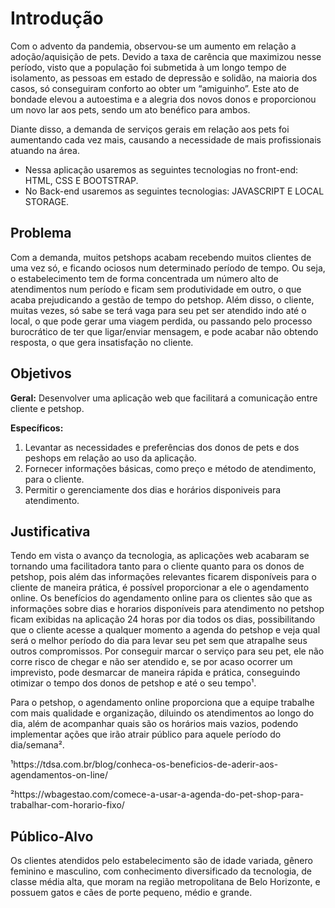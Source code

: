 # Introdução

Com o advento da pandemia, observou-se um aumento em relação a adoção/aquisição de pets. Devido a taxa de carência que maximizou nesse período, visto que a população foi submetida à um longo tempo de isolamento, as pessoas em estado de depressão e solidão, na maioria dos casos, só conseguiram conforto ao obter um “amiguinho”. Este ato de bondade elevou a autoestima e a alegria dos novos donos e proporcionou um novo lar aos pets, sendo um ato benéfico para ambos. 

Diante disso, a demanda de serviços gerais em relação aos pets foi aumentando cada vez mais, causando a necessidade de mais profissionais atuando na área.

* Nessa aplicação usaremos as seguintes tecnologias no front-end: HTML, CSS E BOOTSTRAP.
* No Back-end usaremos as seguintes tecnologias: JAVASCRIPT E LOCAL STORAGE.


## Problema

Com a demanda, muitos petshops acabam recebendo muitos clientes de uma vez só, e ficando ociosos num determinado período de tempo. Ou seja, o estabelecimento tem de forma concentrada um número alto de atendimentos num período e ficam sem produtividade em outro, o que acaba prejudicando a gestão de tempo do petshop. Além disso, o cliente, muitas vezes, só sabe se terá vaga para seu pet ser atendido indo até o local, o que pode gerar uma viagem perdida, ou passando pelo processo burocrático de ter que ligar/enviar mensagem, e pode acabar não obtendo resposta, o que gera insatisfação no cliente.


## Objetivos

**Geral:**
Desenvolver uma aplicação web que facilitará a comunicação entre cliente e petshop.

**Específicos:**
 1) Levantar as necessidades e preferências dos donos de pets e dos peshops em relação ao uso da aplicação.
 2) Fornecer informações básicas, como preço e método de atendimento, para o cliente.
 3) Permitir o gerenciamente dos dias e horários disponiveis para atendimento.
 

## Justificativa

Tendo em vista o avanço da tecnologia, as aplicações web acabaram se tornando uma facilitadora tanto para o cliente quanto para os donos de petshop, pois além das informações relevantes ficarem disponíveis para o cliente de maneira prática, é possível proporcionar a ele o agendamento online. Os benefícios do agendamento online para os clientes são que as informações sobre dias e horarios disponíveis para atendimento no petshop ficam exibidas na aplicação 24 horas por dia todos os dias, possibilitando que o cliente acesse a qualquer momento a agenda do petshop e veja qual será o melhor período do dia para levar seu pet sem que atrapalhe seus outros compromissos. Por conseguir marcar o serviço para seu pet, ele não corre risco de chegar e não ser atendido e, se por acaso ocorrer um imprevisto, pode desmarcar de maneira rápida e prática, conseguindo otimizar o tempo dos donos de petshop e até o seu tempo¹.

Para o petshop, o agendamento online proporciona que a equipe trabalhe com mais qualidade e organização, diluindo os atendimentos ao longo do dia, além de acompanhar quais são os horários mais vazios, podendo implementar ações que irão atrair público para aquele período do dia/semana².

¹https://tdsa.com.br/blog/conheca-os-beneficios-de-aderir-aos-agendamentos-on-line/

²https://wbagestao.com/comece-a-usar-a-agenda-do-pet-shop-para-trabalhar-com-horario-fixo/


## Público-Alvo

Os clientes atendidos pelo estabelecimento são de idade variada, gênero feminino e masculino, com conhecimento diversificado da tecnologia, de classe média alta, que moram na região metropolitana de Belo Horizonte, e possuem gatos e cães de porte pequeno, médio e grande. 



